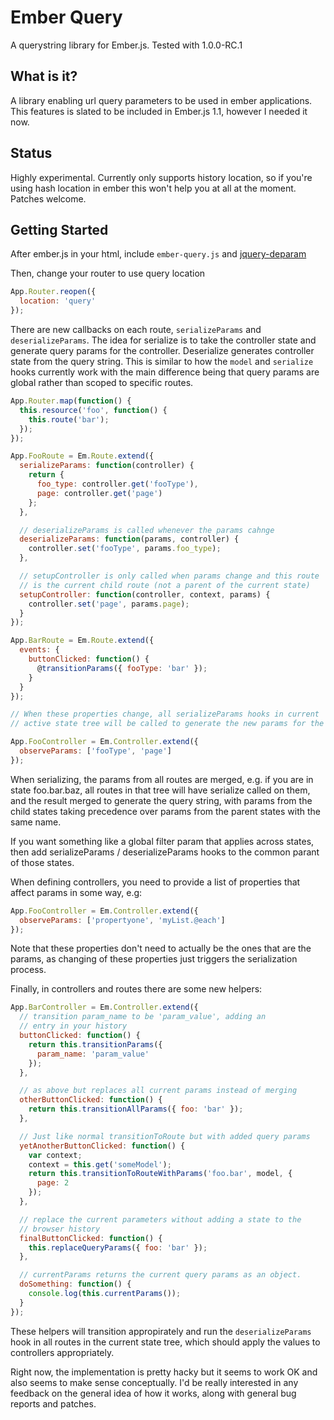 # Ember Query

A querystring library for Ember.js. Tested with 1.0.0-RC.1

## What is it?

A library enabling url query parameters to be used in ember applications. This features is slated to be included in Ember.js 1.1, however I needed it now.

## Status

Highly experimental. Currently only supports history location, so if you're using hash location in ember this won't help you at all at the moment. Patches welcome.

## Getting Started

After ember.js in your html, include `ember-query.js` and [jquery-deparam](https://github.com/chrissrogers/jquery-deparam)

Then, change your router to use query location

```javascript
App.Router.reopen({
  location: 'query'
});
```

There are new callbacks on each route, `serializeParams` and `deserializeParams`. The idea for serialize is to take the controller state and generate query params for the controller. Deserialize generates controller state from the query string. This is similar to how the `model` and `serialize` hooks currently work with the main difference being that query params are global rather than scoped to specific routes.

```javascript
App.Router.map(function() {
  this.resource('foo', function() {
    this.route('bar');
  });
});

App.FooRoute = Em.Route.extend({
  serializeParams: function(controller) {
    return {
      foo_type: controller.get('fooType'),
      page: controller.get('page')
    };
  },

  // deserializeParams is called whenever the params cahnge
  deserializeParams: function(params, controller) {
    controller.set('fooType', params.foo_type);
  },

  // setupController is only called when params change and this route
  // is the current child route (not a parent of the current state)
  setupController: function(controller, context, params) {
    controller.set('page', params.page);
  }
});

App.BarRoute = Em.Route.extend({
  events: {
    buttonClicked: function() {
      @transitionParams({ fooType: 'bar' });
    }
  }
});

// When these properties change, all serializeParams hooks in current
// active state tree will be called to generate the new params for the querystring.

App.FooController = Em.Controller.extend({
  observeParams: ['fooType', 'page']
});
```

When serializing, the params from all routes are merged, e.g. if you are in state foo.bar.baz, all routes in that tree will have serialize called on them, and the result merged to generate the query string, with params from the child states taking precedence over params from the parent states with the same name.

If you want something like a global filter param that applies across states, then add serializeParams / deserializeParams hooks to the common parant of those states.

When defining controllers, you need to provide a list of properties that affect params in some way, e.g:

```javascript
App.FooController = Em.Controller.extend({
  observeParams: ['propertyone', 'myList.@each']
});
```

Note that these properties don't need to actually be the ones that are the params, as changing of these properties just triggers the serialization process.

Finally, in controllers and routes there are some new helpers:

```javascript
App.BarController = Em.Controller.extend({
  // transition param_name to be 'param_value', adding an
  // entry in your history
  buttonClicked: function() {
    return this.transitionParams({
      param_name: 'param_value'
    });
  },

  // as above but replaces all current params instead of merging
  otherButtonClicked: function() {
    return this.transitionAllParams({ foo: 'bar' });
  },

  // Just like normal transitionToRoute but with added query params
  yetAnotherButtonClicked: function() {
    var context;
    context = this.get('someModel');
    return this.transitionToRouteWithParams('foo.bar', model, {
      page: 2
    });
  },

  // replace the current parameters without adding a state to the
  // browser history
  finalButtonClicked: function() {
    this.replaceQueryParams({ foo: 'bar' });
  },

  // currentParams returns the current query params as an object.
  doSomething: function() {
    console.log(this.currentParams());
  }
});

```

These helpers will transition appropirately and run the `deserializeParams` hook in all routes in the current state tree, which should apply the values to controllers appropriately.

Right now, the implementation is pretty hacky but it seems to work OK and also seems to make sense conceptually. I'd be really interested in any feedback on the general idea of how it works, along with general bug reports and patches.